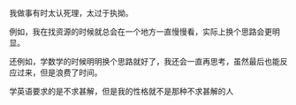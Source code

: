 我做事有时太认死理，太过于执拗。

例如，我在找资源的时候就总会在一个地方一直慢慢看，实际上换个思路会更明显。

还例如，学数学的时候明明换个思路就好了，我还会一直再思考，虽然最后也能反应过来，但是浪费了时间。

学英语要求的是不求甚解，但是我的性格就不是那种不求甚解的人